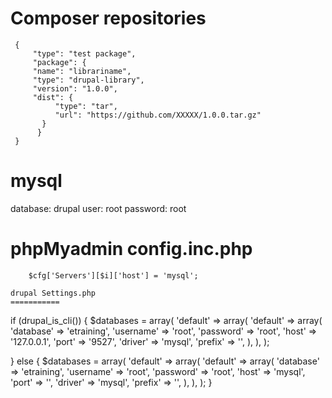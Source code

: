 Composer repositories
=========

```
 {
     "type": "test package",
     "package": {
     "name": "librariname",
     "type": "drupal-library",
     "version": "1.0.0",
     "dist": {
          "type": "tar",
          "url": "https://github.com/XXXXX/1.0.0.tar.gz"
       }
      }
 }
```

mysql
=========

   database: drupal
   user: root
   password: root


phpMyadmin config.inc.php
=========
```
    $cfg['Servers'][$i]['host'] = 'mysql';

drupal Settings.php
===========
```
if (drupal_is_cli()) {
  $databases = array(
    'default' =>
      array(
        'default' =>
          array(
            'database' => 'etraining',
            'username' => 'root',
            'password' => 'root',
            'host'     => '127.0.0.1',
            'port'     => '9527',
            'driver'   => 'mysql',
            'prefix'   => '',
          ),
      ),
  );

}
else {
  $databases = array(
    'default' =>
      array(
        'default' =>
          array(
            'database' => 'etraining',
            'username' => 'root',
            'password' => 'root',
            'host'     => 'mysql',
            'port'     => '',
            'driver'   => 'mysql',
            'prefix'   => '',
          ),
      ),
  );
}


